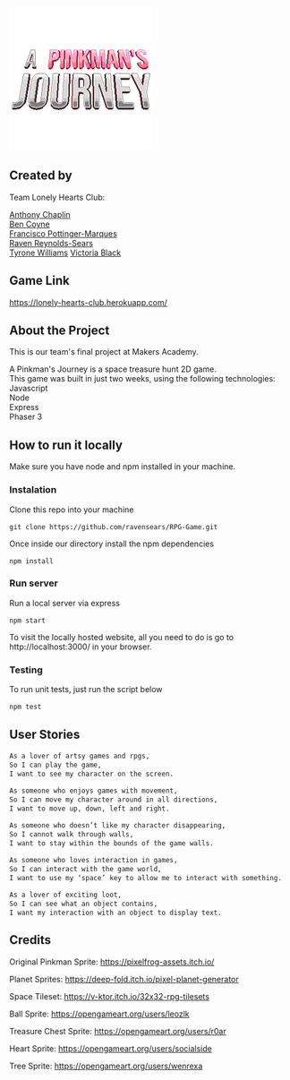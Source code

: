 ![A Pinkman's Journey logo](./src/sprites/logo.png)

## Created by

Team Lonely Hearts Club:

[Anthony Chaplin](https://github.com/OrganicAC)  
[Ben Coyne](https://github.com/BenCoyne)  
[Francisco Pottinger-Marques](https://github.com/fpmrqs)  
[Raven Reynolds-Sears](https://github.com/ravensears)  
[Tyrone Williams](https://github.com/TMWcodes)
[Victoria Black](https://github.com/icvotria)

## Game Link

https://lonely-hearts-club.herokuapp.com/

## About the Project

This is our team's final project at Makers Academy.

A Pinkman's Journey is a space treasure hunt 2D game.  
This game was built in just two weeks, using the following technologies:  
Javascript  
Node  
Express  
Phaser 3  

## How to run it locally

Make sure you have node and npm installed in your machine.  

### Instalation

Clone this repo into your machine
```
git clone https://github.com/ravensears/RPG-Game.git
```
Once inside our directory install the npm dependencies
```
npm install
```
### Run server
Run a local server via express
```
npm start
```
To visit the locally hosted website, all you need to do is go to http://localhost:3000/ in your browser.
### Testing
To run unit tests, just run the script below
```
npm test
```


## User Stories

```
As a lover of artsy games and rpgs,
So I can play the game,
I want to see my character on the screen.
```

```
As someone who enjoys games with movement,
So I can move my character around in all directions,
I want to move up, down, left and right.
```

```
As someone who doesn’t like my character disappearing,
So I cannot walk through walls,
I want to stay within the bounds of the game walls.
```

```
As someone who loves interaction in games,
So I can interact with the game world,
I want to use my ‘space’ key to allow me to interact with something.
```

```
As a lover of exciting loot,
So I can see what an object contains,
I want my interaction with an object to display text.
```

## Credits

Original Pinkman Sprite:
https://pixelfrog-assets.itch.io/

Planet Sprites:
https://deep-fold.itch.io/pixel-planet-generator

Space Tileset:
https://v-ktor.itch.io/32x32-rpg-tilesets

Ball Sprite: 
https://opengameart.org/users/leozlk

Treasure Chest Sprite:
https://opengameart.org/users/r0ar

Heart Sprite:
https://opengameart.org/users/socialside

Tree Sprite:
https://opengameart.org/users/wenrexa
